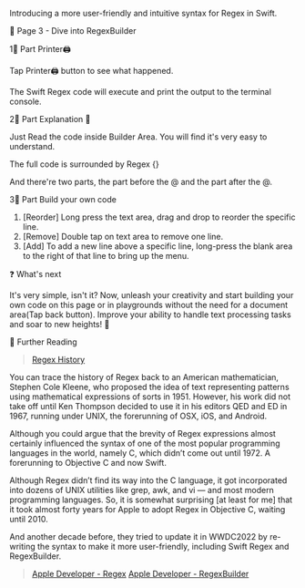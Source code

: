Introducing a more user-friendly and intuitive syntax for Regex in Swift.

🔖 Page 3 - Dive into RegexBuilder

1⃣️ Part Printer🖨️

Tap Printer🖨️ button to see what happened.

The Swift Regex code will execute and print the output to the terminal console.

2⃣️ Part Explanation 📖

Just Read the code inside Builder Area. You will find it's very easy to understand.

The full code is surrounded by Regex {}

And there're two parts, the part before the @ and the part after the @.

3⃣️ Part Build your own code

1. [Reorder] Long press the text area, drag and drop to reorder the specific line.
2. [Remove] Double tap on text area to remove one line.
3. [Add] To add a new line above a specific line, long-press the blank area to the right of that line to bring up the menu.

❓ What's next

It's very simple, isn't it? Now, unleash your creativity and start building your own code on this page or in playgrounds without the need for a document area(Tap back button). Improve your ability to handle text processing tasks and soar to new heights! 🚀

📖 Further Reading

> [Regex History](https://betterprogramming.pub/validation-with-regex-before-ios-16-using-swiftui-and-combine-567817909d1)

You can trace the history of Regex back to an American mathematician, Stephen Cole Kleene, who proposed the idea of text representing patterns using mathematical expressions of sorts in 1951. However, his work did not take off until Ken Thompson decided to use it in his editors QED and ED in 1967, running under UNIX, the forerunning of OSX, iOS, and Android.

Although you could argue that the brevity of Regex expressions almost certainly influenced the syntax of one of the most popular programming languages in the world, namely C, which didn’t come out until 1972. A forerunning to Objective C and now Swift.

Although Regex didn’t find its way into the C language, it got incorporated into dozens of UNIX utilities like grep, awk, and vi — and most modern programming languages. So, it is somewhat surprising [at least for me] that it took almost forty years for Apple to adopt Regex in Objective C, waiting until 2010.

And another decade before, they tried to update it in WWDC2022 by re-writing the syntax to make it more user-friendly, including Swift Regex and RegexBuilder.

> [Apple Developer - Regex](https://developer.apple.com/documentation/swift/regex)
> [Apple Developer - RegexBuilder](https://developer.apple.com/documentation/regexbuilder)